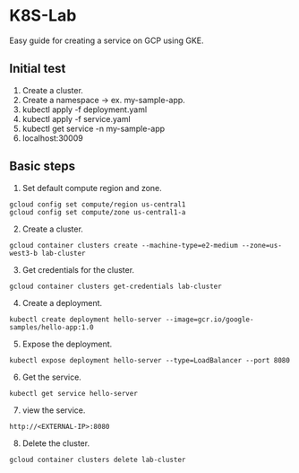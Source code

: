 # K8S-Lab
Easy guide for creating a service on GCP using GKE.

## Initial test
1. Create a cluster.
2. Create a namespace -> ex. my-sample-app.
2. kubectl apply -f deployment.yaml
3. kubectl apply -f service.yaml
4. kubectl get service -n my-sample-app
5. localhost:30009


## Basic steps
1. Set default compute region and zone.
```shell
gcloud config set compute/region us-central1
gcloud config set compute/zone us-central1-a
```

2. Create a cluster.
```shell
gcloud container clusters create --machine-type=e2-medium --zone=us-west3-b lab-cluster
```

3. Get credentials for the cluster.
```shell
gcloud container clusters get-credentials lab-cluster
```

4. Create a deployment.
```shell
kubectl create deployment hello-server --image=gcr.io/google-samples/hello-app:1.0
```

5. Expose the deployment.
```shell
kubectl expose deployment hello-server --type=LoadBalancer --port 8080
```

6. Get the service.
```shell
kubectl get service hello-server
```

7. view the service.
```shell
http://<EXTERNAL-IP>:8080
```

8. Delete the cluster.
```shell
gcloud container clusters delete lab-cluster
```
